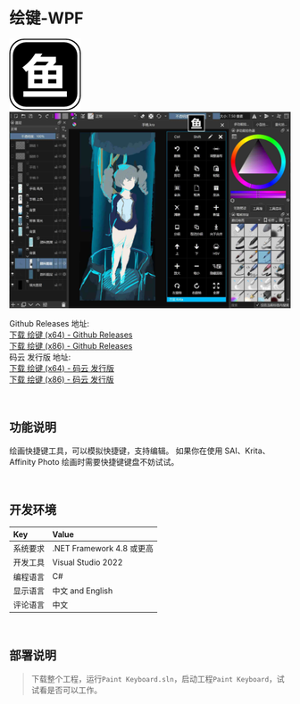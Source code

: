 # 绘键-WPF

![](ScreenShot/logo.png)
![](ScreenShot/screenshot.jpg)

 
Github Releases 地址: <br/>
[下载 绘键 (x64) - Github Releases](https://github.com/ysdy44/Paint-Keyboard-WPF/releases/download/v1.0.1/Paint.Keyboard.x64.exe)   
[下载 绘键 (x86) - Github Releases](https://github.com/ysdy44/Paint-Keyboard-WPF/releases/download/v1.0.1/Paint.Keyboard.x86.exe)   
 码云 发行版 地址:  <br/>
[下载 绘键 (x64) - 码云 发行版](https://gitee.com/ysdy44/Paint-Keyboard-WPF/attach_files/998390/download/Paint%20Keyboard%20(x64).exe)   
[下载 绘键 (x86) - 码云 发行版](https://gitee.com/ysdy44/Paint-Keyboard-WPF/attach_files/998391/download/Paint%20Keyboard%20(x86).exe)   


<br/>

## 功能说明

绘画快捷键工具，可以模拟快捷键，支持编辑。 如果你在使用 SAI、Krita、Affinity Photo 绘画时需要快捷键键盘不妨试试。


<br/>

## 开发环境

|Key|Value|
|:-|:-|
|系统要求| .NET Framework 4.8 或更高|
|开发工具|Visual Studio 2022|
|编程语言|C#|
|显示语言|中文 and English|
|评论语言|中文|


<br/>

## 部署说明

> 下载整个工程，运行`Paint Keyboard.sln`，启动工程`Paint Keyboard`，试试看是否可以工作。